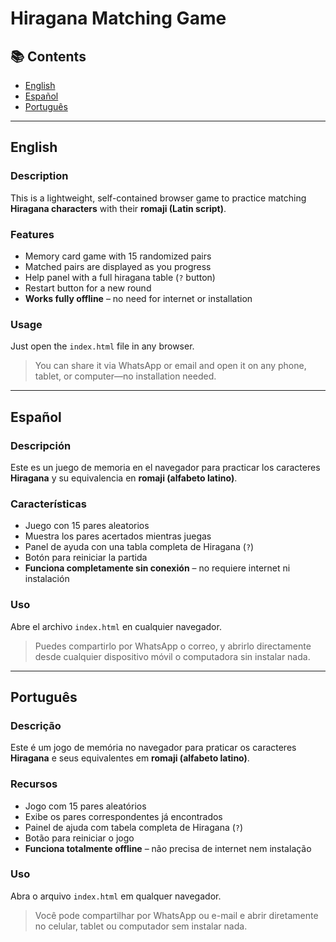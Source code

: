 # Hiragana Matching Game

## 📚 Contents

- [English](#english)
- [Español](#español)
- [Português](#português)

---

## English

### Description

This is a lightweight, self-contained browser game to practice matching **Hiragana characters** with their **romaji (Latin script)**.

### Features

* Memory card game with 15 randomized pairs
* Matched pairs are displayed as you progress
* Help panel with a full hiragana table (`?` button)
* Restart button for a new round
* **Works fully offline** – no need for internet or installation

### Usage

Just open the `index.html` file in any browser.

> You can share it via WhatsApp or email and open it on any phone, tablet, or computer—no installation needed.

---

## Español

### Descripción

Este es un juego de memoria en el navegador para practicar los caracteres **Hiragana** y su equivalencia en **romaji (alfabeto latino)**.

### Características

* Juego con 15 pares aleatorios
* Muestra los pares acertados mientras juegas
* Panel de ayuda con una tabla completa de Hiragana (`?`)
* Botón para reiniciar la partida
* **Funciona completamente sin conexión** – no requiere internet ni instalación

### Uso

Abre el archivo `index.html` en cualquier navegador.

> Puedes compartirlo por WhatsApp o correo, y abrirlo directamente desde cualquier dispositivo móvil o computadora sin instalar nada.

---

## Português

### Descrição

Este é um jogo de memória no navegador para praticar os caracteres **Hiragana** e seus equivalentes em **romaji (alfabeto latino)**.

### Recursos

* Jogo com 15 pares aleatórios
* Exibe os pares correspondentes já encontrados
* Painel de ajuda com tabela completa de Hiragana (`?`)
* Botão para reiniciar o jogo
* **Funciona totalmente offline** – não precisa de internet nem instalação

### Uso

Abra o arquivo `index.html` em qualquer navegador.

> Você pode compartilhar por WhatsApp ou e-mail e abrir diretamente no celular, tablet ou computador sem instalar nada.
